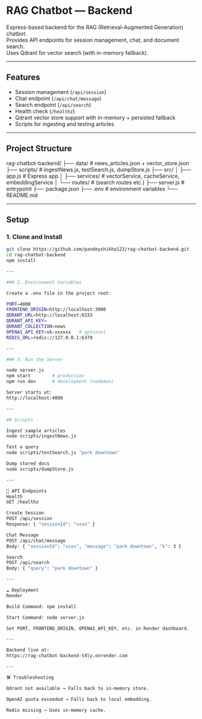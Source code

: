 # RAG Chatbot — Backend

Express-based backend for the RAG (Retrieval-Augmented Generation) chatbot.  
Provides API endpoints for session management, chat, and document search.  
Uses Qdrant for vector search (with in-memory fallback).

---

## Features

- Session management (`/api/session`)
- Chat endpoint (`/api/chat/message`)
- Search endpoint (`/api/search`)
- Health check (`/healthz`)
- Qdrant vector store support with in-memory + persisted fallback
- Scripts for ingesting and testing articles

---

## Project Structure

rag-chatbot-backend/
├── data/ # news_articles.json + vector_store.json
├── scripts/ # ingestNews.js, testSearch.js, dumpStore.js
├── src/
│ ├── app.js # Express app
│ ├── services/ # vectorService, cacheService, embeddingService
│ └── routes/ # (search routes etc.)
├── server.js # entrypoint
├── package.json
├── .env # environment variables
└── README.md


---

## Setup

### 1. Clone and Install
```bash
git clone https://github.com/pandeyshikha123/rag-chatbot-backend.git
cd rag-chatbot-backend
npm install

---

### 2. Environment Variables

Create a .env file in the project root:

PORT=4000
FRONTEND_ORIGIN=http://localhost:3000
QDRANT_URL=http://localhost:6333
QDRANT_API_KEY=
QDRANT_COLLECTION=news
OPENAI_API_KEY=sk-xxxxxx   # optional
REDIS_URL=redis://127.0.0.1:6379

---

### 3. Run the Server

node server.js
npm start        # production
npm run dev      # development (nodemon)

Server starts at:
http://localhost:4000

---

## Scripts

Ingest sample articles
node scripts/ingestNews.js

Test a query
node scripts/testSearch.js "park downtown"

Dump stored docs
node scripts/dumpStore.js

---

🔗 API Endpoints
Health
GET /healthz

Create Session
POST /api/session
Response: { "sessionId": "xxxx" }

Chat Message
POST /api/chat/message
Body: { "sessionId": "xxxx", "message": "park downtown", "k": 3 }

Search
POST /api/search
Body: { "query": "park downtown" }

---

☁️ Deployment
Render

Build Command: npm install

Start Command: node server.js

Set PORT, FRONTEND_ORIGIN, OPENAI_API_KEY, etc. in Render dashboard.

---

Backend live at:
https://rag-chatbot-backend-t4ly.onrender.com

---

🛠 Troubleshooting

Qdrant not available → Falls back to in-memory store.

OpenAI quota exceeded → Falls back to local embedding.

Redis missing → Uses in-memory cache.




